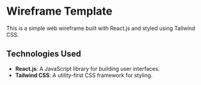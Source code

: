 # Wireframe Template

This is a simple web wireframe built with React.js and styled using Tailwind CSS.

## Technologies Used

- **React.js**: A JavaScript library for building user interfaces.
- **Tailwind CSS**: A utility-first CSS framework for styling.
